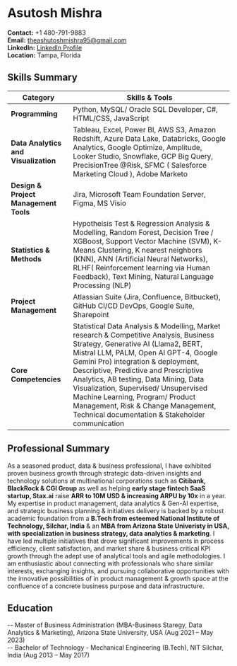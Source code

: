 # Asutosh Mishra

**Contact:** +1 480-791-9883  
**Email:** [theashutoshmishra95@gmail.com](mailto:theashutoshmishra95@gmail.com)  
**LinkedIn:** [LinkedIn Profile](https://www.linkedin.com/in/ashutoshmishra03/)  
**Location:** Tampa, Florida

## Skills Summary

| Category                      | Skills & Tools                                                          |
|-------------------------------|-------------------------------------------------------------------------|
| **Programming**               | Python, MySQL/ Oracle SQL Developer, C#, HTML/CSS, JavaScript           |
| **Data Analytics and Visualization** | Tableau, Excel, Power BI, AWS S3, Amazon Redshift, Azure Data Lake, Databricks, Google Analytics, Google Optimize, Amplitude, Looker Studio, Snowflake, GCP Big Query, PrecisionTree @Risk, SFMC ( Salesforce Marketing Cloud ), Adobe Marketo |
| **Design & Project Management Tools** | Jira, Microsoft Team Foundation Server, Figma, MS Visio                           |
| **Statistics & Methods**      | Hypotheisis Test & Regression Analysis & Modelling, Random Forest, Decision Tree / XGBoost, Support Vector Machine (SVM), K-Means Clustering, K nearest neighbors (KNN), ANN (Artificial Neural Networks), RLHF( Reinforcement learning via Human Feedback), Text Mining, Natural Language Processing (NLP) |
| **Project Management**        | Atlassian Suite (Jira, Confluence, Bitbucket), GitHub CI/CD DevOps, Google Suite, Sharepoint|
| **Core Competencies**         | Statistical Data Analysis & Modelling, Market research & Competitive Analysis, Business Strategy, Generative AI (Llama2, BERT, Mistral LLM, PALM, Open AI GPT-4, Google Gemini Pro) integration & deployment, Descriptive, Predictive and Prescriptive Analytics, AB testing, Data Mining, Data Visualization, Supervised/ Unsupervised Machine Learning, Program/ Product Management, Risk & Change Management, Technical documentation & Stakeholder communication |

## Professional Summary
As a seasoned product, data & business professional, I have exhibited proven business growth through strategic data-driven insights and technology solutions at multinational corporations such as **Citibank, BlackRock & CGI Group** as well as helping **early stage fintech SaaS startup, Stax.ai** raise **ARR to 10M USD & increasing ARPU by 10x** in a year. My expertise in product management, data analytics & Gen-AI expertise, and strategic business planning & initiatives delivery is backed by a robust academic foundation from a **B.Tech from esteemed National Institute of Technology, Silchar, India** & an **MBA from Arizona State Univeristy in USA, with specialization in business strategy, data analytics & marketing**. I have led multiple initiatives that drove significant improvements in process efficiency, client satisfaction, and market share & business critical KPI growth through the adept use of analytical tools and agile methodologies. I am enthusiastic about connecting with professionals who share similar interests, exchanging insights, and pursuing collaborative opportunities with the innovative possibilities of in product management & growth space at the confluence of a concrete business purpose and data infrastructure.

## Education
-- Master of Business Administration (MBA-Business Staregy, Data Analytics & Marketing), Arizona State University, USA (Aug 2021 – May 2023)<br>
-- Bachelor of Technology - Mechanical Engineering (B.Tech), NIT Silchar, India (Aug 2013 – May 2017)

